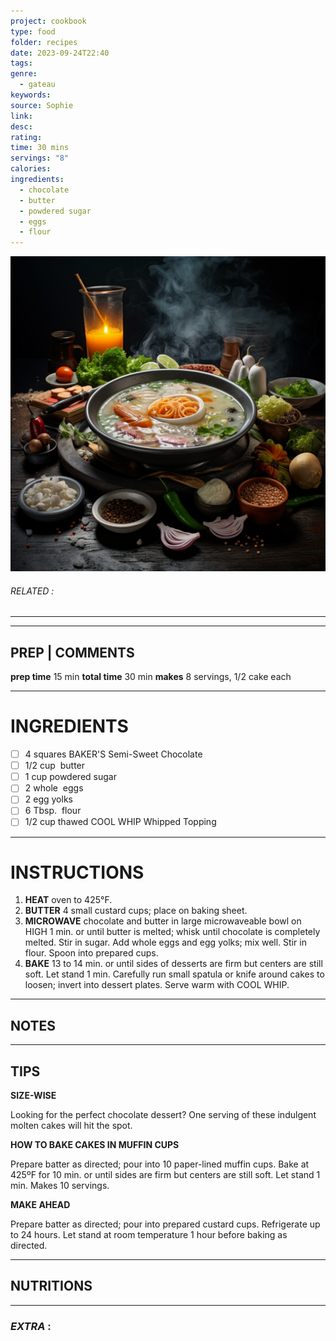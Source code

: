 ```yaml
---
project: cookbook
type: food
folder: recipes
date: 2023-09-24T22:40
tags: 
genre:
  - gateau
keywords: 
source: Sophie
link: 
desc: 
rating: 
time: 30 mins
servings: "8"
calories: 
ingredients:
  - chocolate
  - butter
  - powdered sugar
  - eggs
  - flour
---
```


![IMAGE](_default.png)

###### *RELATED* : 
---


---
## PREP | COMMENTS

**prep time** 15 min
**total time** 30 min
**makes** 8 servings, 1/2 cake each

---
# INGREDIENTS

- [ ] 4 squares BAKER'S Semi-Sweet Chocolate
- [ ] 1/2 cup  butter
- [ ] 1 cup powdered sugar
- [ ] 2 whole  eggs
- [ ] 2 egg yolks
- [ ] 6 Tbsp.  flour
- [ ] 1/2 cup thawed COOL WHIP Whipped Topping

---
# INSTRUCTIONS

1. **HEAT** oven to 425°F.
2. **BUTTER** 4 small custard cups; place on baking sheet.
3. **MICROWAVE** chocolate and butter in large microwaveable bowl on HIGH 1 min. or until butter is melted; whisk until chocolate is completely melted. Stir in sugar. Add whole eggs and egg yolks; mix well. Stir in flour. Spoon into prepared cups.
4. **BAKE** 13 to 14 min. or until sides of desserts are firm but centers are still soft. Let stand 1 min. Carefully run small spatula or knife around cakes to loosen; invert into dessert plates. Serve warm with COOL WHIP.

---
## NOTES



---
## TIPS

**SIZE-WISE**

Looking for the perfect chocolate dessert? One serving of these indulgent molten cakes will hit the spot.

**HOW TO BAKE CAKES IN MUFFIN CUPS**

Prepare batter as directed; pour into 10 paper-lined muffin cups. Bake at 425ºF for 10 min. or until sides are firm but centers are still soft. Let stand 1 min. Makes 10 servings.

**MAKE AHEAD**

Prepare batter as directed; pour into prepared custard cups. Refrigerate up to 24 hours. Let stand at room temperature 1 hour before baking as directed.

---
## NUTRITIONS



---
### *EXTRA* :



